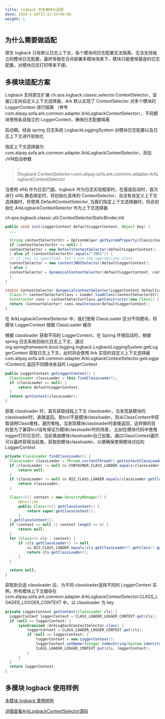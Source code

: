 ```yaml
---
title: logback 的多模块化适配
date: 2024-1-18T15:32:35+08:00
weight: 1
---
```


## 为什么需要做适配
原生 logback 只有默认日志上下文，各个模块间日志配置无法隔离，无法支持独立的模块日志配置，最终导致在合并部署多模块场景下，模块只能使用基座的日志配置，对模块日志打印带来不便。

## 多模块适配方案
Logback 支持原生扩展 ch.qos.logback.classic.selector.ContextSelector，该接口支持自定义上下文选择器，Ark 默认实现了 ContextSelector 对多个模块的 LoggerContext 进行隔离 （参考 com.alipay.sofa.ark.common.adapter.ArkLogbackContextSelector），不同模块使用各自独立的 LoggerContext，确保日志配置隔离

启动期，经由 spring 日志系统 LogbackLoggingSystem 对模块日志配置以及日志上下文进行初始化

指定上下文选择器为 com.alipay.sofa.ark.common.adapter.ArkLogbackContextSelector，添加JVM启动参数
> -Dlogback.ContextSelector=com.alipay.sofa.ark.common.adapter.ArkLogbackContextSelector

当使用 slf4j 作为日志门面，logback 作为日志实现框架时，在基座启动时，首次进行 slf4j 静态绑定时，将初始化具体的 ContextSelector，当没有自定义上下文选择器时，将使用 DefaultContextSelector, 当我们指定上下文选择器时，将会初始化 ArkLogbackContextSelector 作为上下文选择器

ch.qos.logback.classic.util.ContextSelectorStaticBinder.init

```java
public void init(LoggerContext defaultLoggerContext, Object key) {
  ...

  String contextSelectorStr = OptionHelper.getSystemProperty(ClassicConstants.LOGBACK_CONTEXT_SELECTOR);
  if (contextSelectorStr == null) {
  contextSelector = new DefaultContextSelector(defaultLoggerContext);
  } else if (contextSelectorStr.equals("JNDI")) {
  // if jndi is specified, let's use the appropriate class
  contextSelector = new ContextJNDISelector(defaultLoggerContext);
  } else {
  contextSelector = dynamicalContextSelector(defaultLoggerContext, contextSelectorStr);
  }
}

static ContextSelector dynamicalContextSelector(LoggerContext defaultLoggerContext, String contextSelectorStr) {
  Class<?> contextSelectorClass = Loader.loadClass(contextSelectorStr);
  Constructor cons = contextSelectorClass.getConstructor(new Class[] { LoggerContext.class });
  return (ContextSelector) cons.newInstance(defaultLoggerContext);
}
```

在 ArkLogbackContextSelector 中，我们使用 ClassLoader 区分不同模块，将模块 LoggerContext 根据 ClassLoader 缓存

根据 classloader 获取不同的 LoggerContext，在 Spring 环境启动时，根据 spring 日志系统初始化日志上下文，通过 org.springframework.boot.logging.logback.LogbackLoggingSystem.getLoggerContext 获取日志上下文，此时将会使用 Ark 实现的自定义上下文选择器 com.alipay.sofa.ark.common.adapter.ArkLogbackContextSelector.getLoggerContext() 返回不同模块各自的 LoggerContext

```java
public LoggerContext getLoggerContext() {
  ClassLoader classLoader = this.findClassLoader();
  if (classLoader == null) {
      return defaultLoggerContext;
  }
  return getContext(classLoader);
}
```

获取 classloader 时，首先获取线程上下文 classloader，当发现是模块的classloader时，直接返回，若tccl不是模块classloader，则从ClassContext中获取调用Class堆栈，遍历堆栈，当发现模块classloader时直接返回，这样做的目的是为了兼容tccl没有保证为模块classloader时的场景，
比如在模块代码中使用logger打印日志时，当前类由模块classloader自己加载，通过ClassContext遍历可以最终获得当前类，获取到模块classloader，以便确保使用模块对应的 LoggerContext

```java
private ClassLoader findClassLoader() {
  ClassLoader classLoader = Thread.currentThread().getContextClassLoader();
  if (classLoader != null && CONTAINER_CLASS_LOADER.equals(classLoader.getClass().getName())) {
      return null;
  }
  if (classLoader != null && BIZ_CLASS_LOADER.equals(classLoader.getClass().getName())) {
      return classLoader;
  }

  Class<?>[] context = new SecurityManager() {
      @Override
      public Class<?>[] getClassContext() {
          return super.getClassContext();
      }
  }.getClassContext();
  if (context == null || context.length == 0) {
      return null;
  }
  for (Class<?> cls : context) {
      if (cls.getClassLoader() != null
          && BIZ_CLASS_LOADER.equals(cls.getClassLoader().getClass().getName())) {
          return cls.getClassLoader();
      }
  }

  return null;
}
```

获取到合适 classloader 后，为不同 classloader选择不同的 LoggerContext 实例，所有模块上下文缓存在 com.alipay.sofa.ark.common.adapter.ArkLogbackContextSelector.CLASS_LOADER_LOGGER_CONTEXT 中，以 classloader 为 key

```java
private LoggerContext getContext(ClassLoader cls) {
  LoggerContext loggerContext = CLASS_LOADER_LOGGER_CONTEXT.get(cls);
  if (null == loggerContext) {
      synchronized (ArkLogbackContextSelector.class) {
          loggerContext = CLASS_LOADER_LOGGER_CONTEXT.get(cls);
          if (null == loggerContext) {
              loggerContext = new LoggerContext();
              loggerContext.setName(Integer.toHexString(System.identityHashCode(cls)));
              CLASS_LOADER_LOGGER_CONTEXT.put(cls, loggerContext);
          }
      }
  }
  return loggerContext;
}
```

## 多模块 logback 使用样例
[多模块 logback 使用样例](https://github.com/koupleless/samples/tree/master/springboot-samples/logging/logback/README.md)

[详细查看ArkLogbackContextSelector源码](https://github.com/sofastack/sofa-ark/blob/master/sofa-ark-parent/core/common/src/main/java/com/alipay/sofa/ark/common/adapter/ArkLogbackContextSelector.java)

